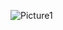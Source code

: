 ![Picture1](https://github.com/harinnmg/ROS-Workshop-2024/assets/64157740/c177a78a-0670-471f-a9f8-8e8d9b4421ca)

